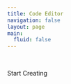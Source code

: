 ```yaml
---
title: Code Editor
navigation: false
layout: page
main:
  fluid: false
---
```

<br>
<link rel="stylesheet" href="/css/editor.css">
<p><a class="blockB" id="start">Start Creating</a></p>
<ul id="systemSelect" style="display:none;">
    <h1>Select System</h1>
    <ul id="radioContainer"></ul>
    <a class="blockB" id="systemSelected" style="float:right;margin:20px;">Next ></a>
</ul>
<ul id="select2" style="display:none;">
    <ul>
        <label class="textBox">Game Rom:
            <input type="file" id="gameRom">
        </label>
        <br>
        <label class="container" id="sgol">Start Game On Page Load
            <input type="checkbox" id="startOnLoad">
            <span class="checkmark2"></span>
        </label>
        <label class="container" style="display:none;" id="sm">SNES Mouse
            <input type="checkbox" id="snesMouse">
            <span class="checkmark2"></span>
        </label>
        <label class="container" style="display:none;" id="smt">SNES Multitap
            <input type="checkbox" id="snesMultiTap">
            <span class="checkmark2"></span>
        </label>
        <label class="container" style="display:none;" id="lg">Lightgun
            <input type="checkbox" id="lightgun">
            <span class="checkmark2"></span>
        </label>
        <label class="container">Make it work without web server (not recommended)
            <input type="checkbox" id="offline">
            <span class="checkmark2"></span>
        </label>
        <ul>
            <label class="container" id="singleFile" style="display:none;">Pack into single file
                <input type="checkbox" id="offlinePack">
                <span class="checkmark2"></span>
            </label>
        </ul>
        <div id="pathToData">
            <label class="container">Use Local path to Data
                <input type="checkbox" id="p2d">
                <span class="checkmark2"></span>
            </label>
            <ul>
                <label class="textBox" style="display:none;" id="ptwod">Path To Data Folder (on your server)
                    <input type="text" id="path2Data">
                </label>
            </ul>
        </div>
        <br>
        <label class="textBox">Name Of Game (for save files)
            <input type="text" id="nameOfGame">
        </label>
        <label class="textBox">Ad Url
            <input type="text" id="adUrl">
        </label>
        <br>
        <label class="textBox">Hex Color theme
            <input type="color" id="ejsColor" value="#0064ff">
        </label>
        <br>
        <label class="textBox" style="display:none;" id="bf">Bios File:
            <input type="file" id="biosFile">
        </label>
        <br>
        <label class="textBox" id="ss">Save state (to be loaded on start)
            <input type="file" id="stateOnLoad">
        </label>
        <div id="errors"></div>
    </ul>
    <a class="blockB" id="generateFile" style="float:right;margin:20px;">Generate Out File</a>
</ul>
<ul id="zipStatus" style="display:none;">
    <label for="zs1">Zipping</label>
    <progress id="zs1" value="0" max="100"> 0% </progress>
    <br>
    <p id="zs2"></p>
</ul>
<ul id="downloadScreen" style="display:none;">
    <p>FINISHED: <a id="outLink">Click to download.</a></p>
</ul>

<AddScript script-url="/js/systems.js"></AddScript>
<AddScript script-url="/js/jszip.js" script-id="systemJS"></AddScript>
<AddScript script-url="/js/editor.js"></AddScript>
